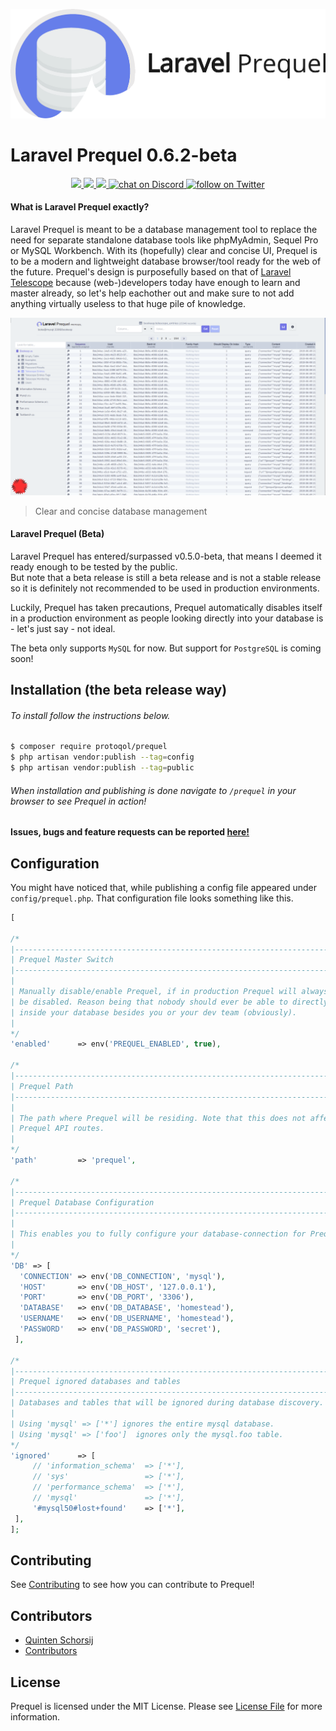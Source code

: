 
![Laravel Prequel](./assets/prequel.png)  
  
# Laravel Prequel 0.6.2-beta  
<p align="center">
    <a href="https://scrutinizer-ci.com/g/Protoqol/Prequel/?branch=master">
	<img src="https://scrutinizer-ci.com/g/Protoqol/Prequel/badges/quality-score.png?=master"/>	
    </a>
    <a href="https://github.com/protoqol/prequel/graphs/contributors" alt="Contributors">
        <img src="https://img.shields.io/github/contributors/protoqol/prequel.svg" />
     </a>
    <a href="https://github.com/badges/shields/pulse" alt="Activity">
        <img src="https://img.shields.io/github/commit-activity/m/badges/shields.svg" />
    </a>
    <a href="https://discord.gg/vZpwDVU">
        <img src="https://img.shields.io/discord/598160569660342327.svg?logo=discord"
            alt="chat on Discord">
     </a>
    <a href="https://twitter.com/intent/follow?screen_name=Protoqol_XYZ">
        <img src="https://img.shields.io/twitter/follow/Protoqol_XYZ.svg?label=%40Protoqol_XYZ&style=social"
            alt="follow on Twitter">
      </a>
</p>

#### What is Laravel Prequel exactly?  
Laravel Prequel is meant to be a database management tool to replace the need for separate standalone database tools like phpMyAdmin, Sequel Pro or MySQL Workbench. With its (hopefully) clear and concise UI, Prequel is to be a modern and lightweight database browser/tool ready for the web of the future. Prequel's design is purposefully based on that of [Laravel Telescope](https://github.com/laravel/telescope) because (web-)developers today have enough to learn and master already, so let's help eachother out and make sure to not add anything virtually useless to that huge pile of knowledge.   
  
![Prequel Screenshot](./assets/prequel_screenshot.png)  
> Clear and concise database management  
  
#### Laravel Prequel (Beta)  
Laravel Prequel has entered/surpassed v0.5.0-beta, that means I deemed it ready enough to be tested by the public.  
But note that a beta release is still a beta release and is not a stable release so it is definitely not recommended to be used in production environments.   
  
Luckily, Prequel has taken precautions, Prequel automatically disables itself in a production environment as people looking directly into your database is - let's just say - not ideal.  
  
The beta only supports `MySQL` for now. But support for `PostgreSQL` is coming soon!
  
## Installation (the beta release way)  
###### To install follow the instructions below.  
```bash  
$ composer require protoqol/prequel  
$ php artisan vendor:publish --tag=config  
$ php artisan vendor:publish --tag=public  
```  
###### When installation and publishing is done navigate to `/prequel` in your browser to see Prequel in action!  
  
#### Issues, bugs and feature requests can be reported [here!](https://github.com/Protoqol/Prequel/issues/new/choose)  

## Configuration
You might have noticed that, while publishing a config file appeared under `config/prequel.php`. 
That configuration file looks something like this.
```php
[  

/*  
|--------------------------------------------------------------------------  
| Prequel Master Switch  
|--------------------------------------------------------------------------  
|  
| Manually disable/enable Prequel, if in production Prequel will always  
| be disabled. Reason being that nobody should ever be able to directly look  
| inside your database besides you or your dev team (obviously).  
|  
*/
'enabled'      => env('PREQUEL_ENABLED', true),  
  
/*  
|--------------------------------------------------------------------------  
| Prequel Path  
|--------------------------------------------------------------------------  
|  
| The path where Prequel will be residing. Note that this does not affect  
| Prequel API routes.  
|  
*/
'path'         => 'prequel',  

/*  
|--------------------------------------------------------------------------  
| Prequel Database Configuration  
|--------------------------------------------------------------------------  
|  
| This enables you to fully configure your database-connection for Prequel.
|  
*/
'DB' => [  
  'CONNECTION' => env('DB_CONNECTION', 'mysql'),  
  'HOST' 	   => env('DB_HOST', '127.0.0.1'),  
  'PORT'       => env('DB_PORT', '3306'),  
  'DATABASE'   => env('DB_DATABASE', 'homestead'),  
  'USERNAME'   => env('DB_USERNAME', 'homestead'),  
  'PASSWORD'   => env('DB_PASSWORD', 'secret'),  
 ],  
 
/*  
|--------------------------------------------------------------------------  
| Prequel ignored databases and tables  
|--------------------------------------------------------------------------  
| Databases and tables that will be ignored during database discovery.
|
| Using 'mysql' => ['*'] ignores the entire mysql database.
| Using 'mysql' => ['foo']  ignores only the mysql.foo table.
*/
'ignored'      => [  
	 // 'information_schema'  => ['*'],  
	 // 'sys'                 => ['*'],
	 // 'performance_schema'  => ['*'], 
	 // 'mysql'               => ['*'],
	 '#mysql50#lost+found'    => ['*'],  
 ],
];
```
  
## Contributing  
  
See [Contributing](CONTRIBUTING.md) to see how you can contribute to Prequel!   
  
  
## Contributors  
- [Quinten Schorsij](https://github.com/QuintenJustus)  
- [Contributors](https://github.com/Protoqol/Prequel/graphs/contributors)  
  
## License  
  
Prequel is licensed under the MIT License. Please see [License File](LICENSE) for more information.
